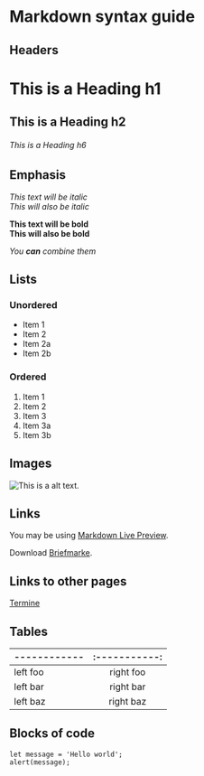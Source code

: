 # Markdown syntax guide

## Headers

# This is a Heading h1

## This is a Heading h2

###### This is a Heading h6

## Emphasis

_This text will be italic_  
_This will also be italic_

**This text will be bold**  
**This will also be bold**

_You **can** combine them_

## Lists

### Unordered

- Item 1
- Item 2
- Item 2a
- Item 2b

### Ordered

1. Item 1
1. Item 2
1. Item 3
1. Item 3a
1. Item 3b

## Images

![This is a alt text.](img/logo.png 'This is a sample image.')

## Links

You may be using [Markdown Live Preview](https://markdownlivepreview.com/).

Download [Briefmarke](/files/Briefmarken.1Stk.19.04.2023_2346%20(2).pdf).

## Links to other pages

[Termine](#termine)

## Tables

| ------------ | :-----------: |
| ------------ | :-----------: |
| left foo     |   right foo   |
| left bar     |   right bar   |
| left baz     |   right baz   |

## Blocks of code

```
let message = 'Hello world';
alert(message);
```

